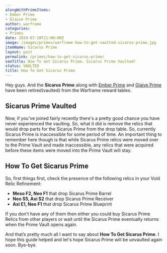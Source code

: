 ```yaml
---
alongWithPrimeItems:
- Ember Prime
- Glaive Prime
author: warframe
categories:
- Primes
date: 2019-07-18T21:00:00Z
image: /images/primes/warframe-how-to-get-vaulted-sicarus-prime.jpg
itemName: Sicarus Prime
layout: post
permalink: /primes/how-to-get-sicarus-prime/
seoTitle: How To Get Sicarus Prime. Sicarus Prime Vaulted!
status: VAULTED
title: How To Get Sicarus Prime
---
```

<p>Hey guys. And the <strong>Sicarus Prime</strong> along with <a href="/primes/how-to-get-ember-prime/" title="How To Get Ember Prime">Ember Prime</a> and <a href="/primes/how-to-get-glaive-prime/" title="How To Get Glaive Prime">Glaive Prime</a> have been retired(vaulted) from the Warframe reward tables.</p><!--more--> <h2>Sicarus Prime Vaulted</h2> <p>Now, if you've joined fairly recently there's a pretty good chance you have never experienced the vaulting. So, what it did is remove the relics that would drop parts for the Sicarus Prime from the drop table. So, currently Sicarus Prime is inaccessible for some period of time. An important thing to remember here though is that while Sicarus Prime relics were moved over to the Prime Vault and made inaccessible, any relics that were acquired before these items were moved into the Prime Vault will stay.</p> <h2>How To Get Sicarus Prime</h2> <p>So, first things first, check the presence of the following relics in your Void Relic Refinement:</p> <ul>  <li> <b>Meso F2, Neo F1</b> that drop Sicarus Prime Barrel </li>  <li> <b>Neo S5, Axi S2</b> that drop Sicarus Prime Receiver </li>  <li> <b>Axi E1, Neo F1</b> that drop Sicarus Prime Blueprint </li>  </ul> <p>If you don't have any of them then either you could buy Sicarus Prime Relics from other players or wait until the Sicarus Prime eventually returns when the Prime Vault opens again.</p> <p>And that’s pretty much all I want to say about <strong>How To Get Sicarus Prime</strong>. I hope this guide helped and let's hope Sicarus Prime will be unvaulted again soon. Bye-bye.</p>